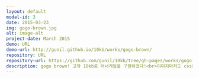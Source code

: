```yaml
---
layout: default
modal-id: 3
date: 2015-03-23
img: gogo-brown.jpg
alt: image-alt
project-date: March 2015
demo: URL
demo-url: http://gunil.github.io/10kb/works/gogo-brown/
repository: URL
repository-url: https://github.com/gunil/10kb/tree/gh-pages/works/gogo-brown
description: gogo brown! 고작 10kb로 러너게임을 구현하였다!<br>이미지마저도 css로 구현해버린 궁극의 css 게임! <br><br>하루 한끼 편의점 도넛으로 간신히 연명하는 빈곰 브라운. 큰 마음을 먹고 비싼 던킨 도우나쓰를 사왔지만, 이를 지켜보던 잔악 무도한 셀리-결국 브라운의 도넛을  낚아채 날아가 버리는데... (던킨 도우나쓰를 사도 왜 먹질 못하니...) 불쌍한 브라운을 위해 여러분이 직접 셀리를 잡아주세요!<br><br> GoGo Brown!! 뛰어!!! 
---
```

